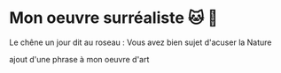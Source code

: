 # Mon oeuvre surréaliste :cat: :koala:

Le chêne un jour dit au roseau :
Vous avez bien sujet d'acuser la Nature

ajout d'une phrase à mon oeuvre d'art
